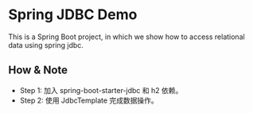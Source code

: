 # Spring JDBC Demo

This is a Spring Boot project, in which we show how to access relational data using spring jdbc.

## How & Note

* Step 1: 加入 spring-boot-starter-jdbc 和 h2 依赖。
* Step 2: 使用 JdbcTemplate 完成数据操作。